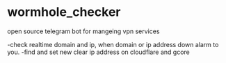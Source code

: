 ﻿# wormhole_checker

 open source telegram bot for mangeing vpn services 

 -check realtime domain and ip, when domain or ip address down alarm to you.
 -find and set new clear ip address on cloudflare and gcore
